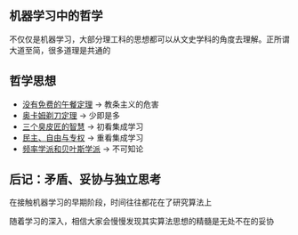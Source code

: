 ## 机器学习中的哲学
不仅仅是机器学习，大部分理工科的思想都可以从文史学科的角度去理解。正所谓大道至简，很多道理是共通的

## 哲学思想
- [没有免费的午餐定理](没有免费的午餐.md) -> 教条主义的危害
- [奥卡姆剃刀定理](奥卡姆剃刀.md) -> 少即是多
- [三个臭皮匠的智慧](三个臭皮匠.md) -> 初看集成学习
- [民主、自由与专权](德先生与赛先生.md) -> 重看集成学习
- [频率学派和贝叶斯学派](频率和贝叶斯.md) -> 不可知论

## 后记：矛盾、妥协与独立思考

在接触机器学习的早期阶段，时间往往都花在了研究算法上

随着学习的深入，相信大家会慢慢发现其实算法思想的精髓是无处不在的妥协
